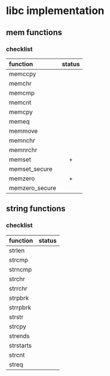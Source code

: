 
# libc implementation

## mem functions

### checklist

| function         | status |
|:---------------- |:------:|
| memccpy          |        |
| memchr           |        |
| memcmp           |        |
| memcnt           |        |
| memcpy           |        |
| memeq            |        |
| memmove          |        |
| memnchr          |        |
| memnrchr         |        |
| memset           |    +   |
| memset\_secure   |        |
| memzero          |    +   |
| memzero\_secure  |        |

## string functions

### checklist

| function  | status |
|:--------- |:------:|
| strlen    |        |
| strcmp    |        |
| strncmp   |        |
| strchr    |        |
| strrchr   |        |
| strpbrk   |        |
| strrpbrk  |        |
| strstr    |        |
| strcpy    |        |
| strends   |        |
| strstarts |        |
| strcnt    |        |
| streq     |        |
